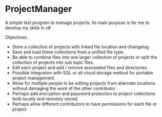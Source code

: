 ProjectManager
==============

A simple test program to manage projects. Its main purpose is for me to develop my skills in c#

Objectives:

- Store a collection of projects with linked file location and changelog.
- Save and load these collections from a unified file type.
- Be able to combine files into one larger collection of projects or split the collection of projects into sub topic files.
- Edit each project and add / remove assosiated files and directories.
- Possible integration with SQL or alt cloud storage method for portable project management.
- Allow for multiple people to be editing projects from alternate locations without damaging the work of the other contributor.
- Perhaps add encryption and password protection to project collections both locally and remotely stored.
- Perhaps allow different contributors to have permissions for each file or project.
